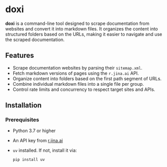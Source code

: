 # doxi

**doxi** is a command-line tool designed to scrape documentation from websites and convert it into markdown files. It organizes the content into structured folders based on the URLs, making it easier to navigate and use the scraped documentation.

## Features

- Scrape documentation websites by parsing their `sitemap.xml`.
- Fetch markdown versions of pages using the `r.jina.ai` API.
- Organize content into folders based on the first path segment of URLs.
- Combine individual markdown files into a single file per group.
- Control rate limits and concurrency to respect target sites and APIs.

## Installation

### Prerequisites

- Python 3.7 or higher
- An API key from [r.jina.ai](https://r.jina.ai/)
- `uv` installed. If not, install it via:

  ```bash
  pip install uv
